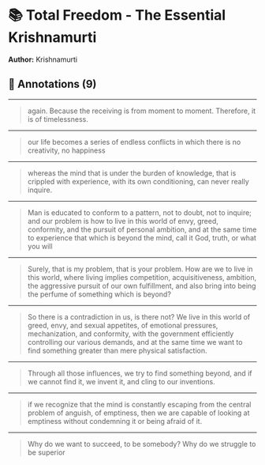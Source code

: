 # 📚 Total Freedom - The Essential Krishnamurti

**Author:** Krishnamurti  

## 📝 Annotations (9)

---


> again. Because the receiving is from moment to moment. Therefore, it is of timelessness.  

---


>  our life becomes a series of endless conflicts in which there is no creativity, no happiness  

---


> whereas the mind that is under the burden of knowledge, that is crippled with experience, with its own conditioning, can never really inquire.  

---


> Man is educated to conform to a pattern, not to doubt, not to inquire; and our problem is how to live in this world of envy, greed, conformity, and the pursuit of personal ambition, and at the same time to experience that which is beyond the mind, call it God, truth, or what you will  

---


> Surely, that is my problem, that is your problem. How are we to live in this world, where living implies competition, acquisitiveness, ambition, the aggressive pursuit of our own fulfillment, and also bring into being the perfume of something which is beyond?  

---


> So there is a contradiction in us, is there not? We live in this world of greed, envy, and sexual appetites, of emotional pressures, mechanization, and conformity, with the government efficiently controlling our various demands, and at the same time we want to find something greater than mere physical satisfaction.  

---


>  Through all those influences, we try to find something beyond, and if we cannot find it, we invent it, and cling to our inventions.  

---


> if we recognize that the mind is constantly escaping from the central problem of anguish, of emptiness, then we are capable of looking at emptiness without condemning it or being afraid of it.  

---


> Why do we want to succeed, to be somebody? Why do we struggle to be superior  

